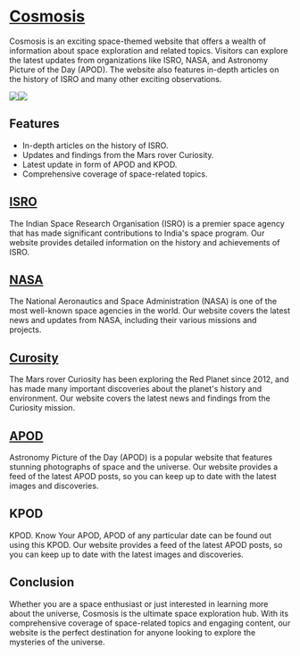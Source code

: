 # [Cosmosis](https://cosmosis.vercel.app/)

Cosmosis is an exciting space-themed website that offers a wealth of information about space exploration and related topics. Visitors can explore the latest updates from organizations like ISRO, NASA, and Astronomy Picture of the Day (APOD). The website also features in-depth articles on the history of ISRO and many other exciting observations.

<div style="display: flex; flex-direction: row">
<img src="https://firebasestorage.googleapis.com/v0/b/cosmosis-ff4d9.appspot.com/o/ReadMe%20Pictures%2FCosmosis%20_%20Void%20%E2%80%94%20Firefox%20Developer%20Edition%2027.2.23%2001_09_51.png?alt=media&token=dbdb8163-b514-4320-a779-87fd63e5d8df">
<img src="https://firebasestorage.googleapis.com/v0/b/cosmosis-ff4d9.appspot.com/o/ReadMe%20Pictures%2FCosmosis%20_%20Void%20%E2%80%94%20Firefox%20Developer%20Edition%2027.2.23%2001_09_51.png?alt=media&token=dbdb8163-b514-4320-a779-87fd63e5d8df">
</div>

## Features

- In-depth articles on the history of ISRO.
- Updates and findings from the Mars rover Curiosity.
- Latest update in form of APOD and KPOD.
- Comprehensive coverage of space-related topics.

## [ISRO](https://www.isro.gov.in/)

The Indian Space Research Organisation (ISRO) is a premier space agency that has made significant contributions to India's space program. Our website provides detailed information on the history and achievements of ISRO.

## [NASA](https://www.nasa.gov/)

The National Aeronautics and Space Administration (NASA) is one of the most well-known space agencies in the world. Our website covers the latest news and updates from NASA, including their various missions and projects.

## [Curosity](https://en.wikipedia.org/wiki/Curiosity)

The Mars rover Curiosity has been exploring the Red Planet since 2012, and has made many important discoveries about the planet's history and environment. Our website covers the latest news and findings from the Curiosity mission.

## [APOD](https://en.wikipedia.org/wiki/Astronomy_Picture_of_the_Day)

Astronomy Picture of the Day (APOD) is a popular website that features stunning photographs of space and the universe. Our website provides a feed of the latest APOD posts, so you can keep up to date with the latest images and discoveries.

## KPOD

KPOD. Know Your APOD, APOD of any particular date can be found out using this KPOD. Our website provides a feed of the latest APOD posts, so you can keep up to date with the latest images and discoveries.

## Conclusion

Whether you are a space enthusiast or just interested in learning more about the universe, Cosmosis is the ultimate space exploration hub. With its comprehensive coverage of space-related topics and engaging content, our website is the perfect destination for anyone looking to explore the mysteries of the universe.
